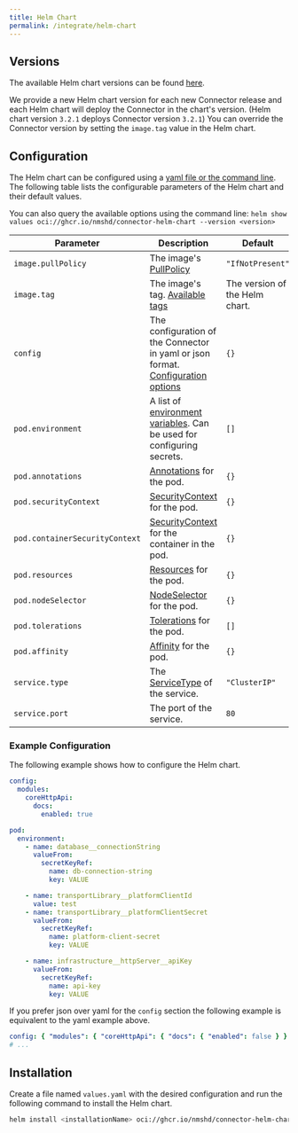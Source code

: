 ```yaml
---
title: Helm Chart
permalink: /integrate/helm-chart
---
```


## Versions

The available Helm chart versions can be found [here](https://github.com/nmshd/cns-connector/pkgs/container/connector-helm-chart/versions).

We provide a new Helm chart version for each new Connector release and each Helm chart will deploy the Connector in the chart's version. (Helm chart version `3.2.1` deploys Connector version `3.2.1`)
You can override the Connector version by setting the `image.tag` value in the Helm chart.

## Configuration

The Helm chart can be configured using a [yaml file or the command line](https://helm.sh/docs/intro/using_helm/#customizing-the-chart-before-installing). The following table lists the configurable parameters of the Helm chart and their default values.

You can also query the available options using the command line: `helm show values oci://ghcr.io/nmshd/connector-helm-chart --version <version>`

| Parameter                      | Description                                                                                                                                                                   | Default                        |
| ------------------------------ | ----------------------------------------------------------------------------------------------------------------------------------------------------------------------------- | ------------------------------ |
| `image.pullPolicy`             | The image's [PullPolicy](https://kubernetes.io/docs/concepts/containers/images/#image-pull-policy)                                                                            | `"IfNotPresent"`               |
| `image.tag`                    | The image's tag. [Available tags](https://github.com/nmshd/cns-connector/pkgs/container/connector/versions)                                                                   | The version of the Helm chart. |
| `config`                       | The configuration of the Connector in yaml or json format. [Configuration options](https://enmeshed.eu/integrate/connector-configuration)                                     | `{}`                           |
| `pod.environment`              | A list of [environment variables](https://kubernetes.io/docs/reference/kubernetes-api/workload-resources/pod-v1/#environment-variables). Can be used for configuring secrets. | `[]`                           |
| `pod.annotations`              | [Annotations](https://kubernetes.io/docs/concepts/overview/working-with-objects/annotations/) for the pod.                                                                    | `{}`                           |
| `pod.securityContext`          | [SecurityContext](https://kubernetes.io/docs/reference/kubernetes-api/workload-resources/pod-v1/#security-context) for the pod.                                               | `{}`                           |
| `pod.containerSecurityContext` | [SecurityContext](https://kubernetes.io/docs/reference/kubernetes-api/workload-resources/pod-v1/#security-context-1) for the container in the pod.                            | `{}`                           |
| `pod.resources`                | [Resources](https://kubernetes.io/docs/reference/kubernetes-api/workload-resources/pod-v1/#resources) for the pod.                                                            | `{}`                           |
| `pod.nodeSelector`             | [NodeSelector](https://kubernetes.io/docs/concepts/scheduling-eviction/assign-pod-node/#nodeselector) for the pod.                                                            | `{}`                           |
| `pod.tolerations`              | [Tolerations](https://kubernetes.io/docs/concepts/scheduling-eviction/taint-and-toleration/) for the pod.                                                                     | `[]`                           |
| `pod.affinity`                 | [Affinity](https://kubernetes.io/docs/reference/kubernetes-api/workload-resources/pod-v1/#NodeAffinity) for the pod.                                                          | `{}`                           |
| `service.type`                 | The [ServiceType](https://kubernetes.io/docs/concepts/services-networking/service/#publishing-services-service-types) of the service.                                         | `"ClusterIP"`                  |
| `service.port`                 | The port of the service.                                                                                                                                                      | `80`                           |

### Example Configuration

The following example shows how to configure the Helm chart.

```yaml
config:
  modules:
    coreHttpApi:
      docs:
        enabled: true

pod:
  environment:
    - name: database__connectionString
      valueFrom:
        secretKeyRef:
          name: db-connection-string
          key: VALUE

    - name: transportLibrary__platformClientId
      value: test
    - name: transportLibrary__platformClientSecret
      valueFrom:
        secretKeyRef:
          name: platform-client-secret
          key: VALUE

    - name: infrastructure__httpServer__apiKey
      valueFrom:
        secretKeyRef:
          name: api-key
          key: VALUE
```

If you prefer json over yaml for the `config` section the following example is equivalent to the yaml example above.

```yaml
config: { "modules": { "coreHttpApi": { "docs": { "enabled": false } } } }
# ...
```

## Installation

Create a file named `values.yaml` with the desired configuration and run the following command to install the Helm chart.

```bash
helm install <installationName> oci://ghcr.io/nmshd/connector-helm-chart --version <version> -f values.yaml
```
